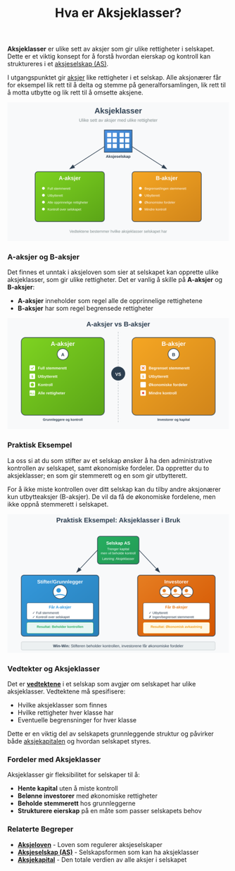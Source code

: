 ﻿---
title: "Hva er Aksjeklasser?"
seoTitle: "Hva er aksjeklasser? | A- og B-aksjer forklart"
description: "Aksjeklasser er ulike typer aksjer med forskjellige rettigheter. Lær forskjellen på A- og B-aksjer, hvordan vedtekter styrer utbytte og stemmerett, og når det brukes."
summary: "Hva aksjeklasser er, forskjellen på A- og B-aksjer og hvordan vedtekter styrer rettigheter, utbytte og stemmerett i et aksjeselskap."
---

**Aksjeklasser** er ulike sett av aksjer som gir ulike rettigheter i selskapet. Dette er et viktig konsept for å forstå hvordan eierskap og kontroll kan struktureres i et [aksjeselskap (AS)](/blogs/regnskap/hva-er-et-aksjeselskap "Hva er et Aksjeselskap? Komplett Guide til Selskapsformen").

I utgangspunktet gir [aksjer](/blogs/regnskap/hva-er-en-aksje "Hva er en Aksje? En Enkel Forklaring") like rettigheter i et selskap. Alle aksjonærer får for eksempel lik rett til å delta og stemme på generalforsamlingen, lik rett til å motta utbytte og lik rett til å omsette aksjene.

![Illustrasjon som viser konseptet om aksjeklasser](hva-er-aksjeklasser-image.svg)

### A-aksjer og B-aksjer

Det finnes et unntak i aksjeloven som sier at selskapet kan opprette ulike aksjeklasser, som gir ulike rettigheter. Det er vanlig å skille på **A-aksjer** og **B-aksjer**:

- **A-aksjer** inneholder som regel alle de opprinnelige rettighetene
- **B-aksjer** har som regel begrensede rettigheter

![Sammenligning av A-aksjer og B-aksjer med deres respektive rettigheter](a-aksjer-vs-b-aksjer.svg)

### Praktisk Eksempel

La oss si at du som stifter av et selskap ønsker å ha den administrative kontrollen av selskapet, samt økonomiske fordeler. Da oppretter du to aksjeklasser; en som gir stemmerett og en som gir utbytterett.

For å ikke miste kontrollen over ditt selskap kan du tilby andre aksjonærer kun utbytteaksjer (B-aksjer). De vil da få de økonomiske fordelene, men ikke oppnå stemmerett i selskapet.

![Eksempel på hvordan aksjeklasser brukes for å beholde kontroll](aksjeklasser-eksempel.svg)

### Vedtekter og Aksjeklasser

Det er **[vedtektene](/blogs/regnskap/hva-er-vedtekter-for-aksjeselskap "Hva er Vedtekter for Aksjeselskap? Krav og Innhold")** i et selskap som avgjør om selskapet har ulike aksjeklasser. Vedtektene må spesifisere:

- Hvilke aksjeklasser som finnes
- Hvilke rettigheter hver klasse har
- Eventuelle begrensninger for hver klasse

Dette er en viktig del av selskapets grunnleggende struktur og påvirker både [aksjekapitalen](/blogs/regnskap/hva-er-aksjekapital "Hva er Aksjekapital? Krav og Forklaring") og hvordan selskapet styres.

### Fordeler med Aksjeklasser

Aksjeklasser gir fleksibilitet for selskaper til å:

- **Hente kapital** uten å miste kontroll
- **Belønne investorer** med økonomiske rettigheter
- **Beholde stemmerett** hos grunnleggerne
- **Strukturere eierskap** på en måte som passer selskapets behov

### Relaterte Begreper

- **[Aksjeloven](/blogs/regnskap/hva-er-aksjeloven "Hva er Aksjeloven? Regler for Aksjeselskaper i Norge")** - Loven som regulerer aksjeselskaper
- **[Aksjeselskap (AS)](/blogs/regnskap/hva-er-et-aksjeselskap "Hva er et Aksjeselskap? Komplett Guide til Selskapsformen")** - Selskapsformen som kan ha aksjeklasser
- **[Aksjekapital](/blogs/regnskap/hva-er-aksjekapital "Hva er Aksjekapital? Krav og Forklaring")** - Den totale verdien av alle aksjer i selskapet











